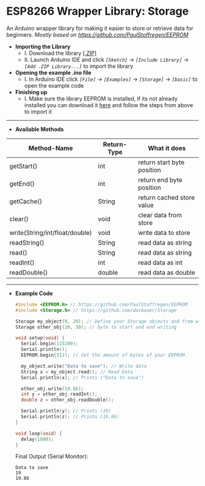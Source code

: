 # ESP8266 Wrapper Library: Storage
An Arduino wrapper library for making it easier to store or retrieve data for beginners.
*Mostly based on https://github.com/PaulStoffregen/EEPROM*

 - **Importing the Library**
	+ I. Download the library [[.ZIP]](https://github.com/davbauer/storage-wrapper/archive/refs/heads/main.zip)
	+ II. Launch Arduino IDE and click *`[Sketch]`* *->* *`[Include Library]`* -> *`[Add .ZIP Library...]`* to import the library
- **Opening the example .ino file**
	+ I. In Arduino IDE click *`[File]`* *->* *`[Examples]`* -> *`[Storage]`* -> *`[basic]`* to open the example code
- **Finishing up**
	+ I. Make sure the library EEPROM is installed, if its not already installed you can download it [here](https://github.com/PaulStoffregen/EEPROM) and follow the steps from above to import it
	
---
	
- **Available Methods**

| Method-Name | Return-Type | What it does |
| ----------- | ----------- | ----------- |
| getStart()      			| int       | return start byte position |
| getEnd()   				| int        | return end byte position |
| getCache()   				| String        | return cached store value |
| clear()   				| void        | clear data from store|
| write(String/int/float/double)   	| void        | write data to store |
| readString()   			| String        | read data as string |
| read()   				| String        | read data as string |
| readInt()				| int        | read data as int |
| readDouble()   			| double        | read data as double |

---

- **Example Code**
	
	```C++
	#include <EEPROM.h> // https://github.com/PaulStoffregen/EEPROM
	#include <Storage.h> // https://github.com/davbauer/Storage

	Storage my_object(0, 20); // Define your Storage objects and from which
	Storage other_obj(20, 30); // byte to start and end writing

	void setup(void) {
	  Serial.begin(115200);
	  Serial.println();
	  EEPROM.begin(512); // Set the amount of bytes of your EEPROM

	  my_object.write("Data to save"); // Write data
	  String x = my_object.read(); // Read Data
	  Serial.println(x); // Prints ("Data to save")

	  other_obj.write(19.86);
	  int y = other_obj.readInt();
	  double z = other_obj.readDouble(); 

	  Serial.println(y); // Prints (19)
	  Serial.println(z); // Prints (19.86)
	}

	void loop(void) {
	  delay(1000);
	}
	```
	Final Output (Serial Monitor):
	
	``` text
	Data to save
	19
	19.86
	```
